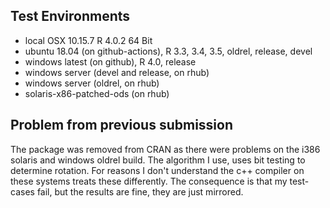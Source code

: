 ## Test Environments
* local OSX 10.15.7 R 4.0.2 64 Bit
* ubuntu 18.04 (on github-actions), R 3.3, 3.4, 3.5, oldrel, release, devel
* windows latest (on github), R 4.0, release
* windows server (devel and release, on rhub)
* windows server (oldrel, on rhub)
* solaris-x86-patched-ods (on rhub)


## Problem from previous submission
The package was removed from CRAN as there were problems on the i386 solaris
and windows oldrel build. 
The algorithm I use, uses bit testing to determine rotation.
For reasons I don't understand the c++ compiler on these systems treats these 
differently.
The consequence is that my test-cases fail, but the results are fine, 
they are just mirrored. 

